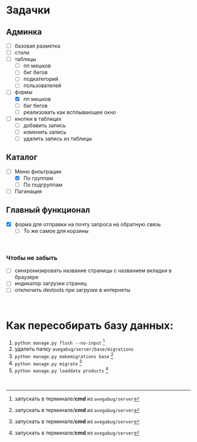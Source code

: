 # Задачки

## Админка

- [ ] базовая разметка
- [ ] стили
- [ ] таблицы
    - [ ] пп мешков
    - [ ] биг бегов
    - [ ] подкатегорий
    - [ ] пользователей
- [ ] формы
    - [X] пп мешков
    - [ ] биг бегов
    - [ ] реализовать как всплывающее окно
- [ ] кнопки в таблицах
    - [ ] добавить запись
    - [ ] изменить запись
    - [ ] удалить запись из таблицы

## Каталог

- [ ] Меню фильтрации
    - [X] По группам
    - [ ] По подгруппам
- [ ] Пагинация

## Главный функционал

- [X] форма для отправки на почту запроса на обратную связь
    - [ ] То же самое для корзины

<br />

### Чтобы не забыть

- [ ] синхронизировать название страницы с названием вкладки в браузере
- [ ] индикатор загрузки страниц
- [ ] отключить devtools при загрузке в интернеты

<br />

# Как пересобирать базу данных:

1. `python manage.py flush --no-input` [^cmd]
2. удалить папку `avegabug/server/base/migrations`
3. `python manage.py makemigrations base` [^cmd]
4. `python manage.py migrate` [^cmd]
5. `python manage.py loaddata products` [^cmd]

<br />

[^cmd]: запускать в терминале/**cmd** из `avegabug/server`
